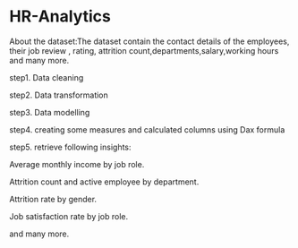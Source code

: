 # HR-Analytics
About the dataset:The dataset contain the contact details of the employees, their job review , rating, attrition count,departments,salary,working hours and many more.

step1. Data cleaning

step2. Data transformation

step3. Data modelling

step4. creating some measures and calculated columns using Dax formula

step5. retrieve following insights:

Average monthly income by job role.

Attrition count and active employee by department.

Attrition rate by gender.

Job satisfaction rate by job role.

and many more.
